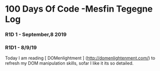 #  100 Days Of Code -Mesfin Tegegne Log



### R1D 1  - September,8 2019


### R1D1 - 8/9/19
Today I am reading [ DOMenlightment ] (http://domenlightenment.com/) to refresh my DOM manipulation skills, sofar I like it its so detailed.




